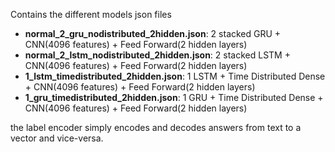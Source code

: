 Contains the different models json files

- **normal_2_gru_nodistributed_2hidden.json**:  2 stacked GRU + CNN(4096 features) + Feed Forward(2 hidden layers)
- **normal_2_lstm_nodistributed_2hidden.json**: 2 stacked LSTM + CNN(4096 features) + Feed Forward(2 hidden layers)
- **1_lstm_timedistributed_2hidden.json**: 1 LSTM + Time Distributed Dense + CNN(4096 features) + Feed Forward(2 hidden layers)
- **1_gru_timedistributed_2hidden.json**: 1 GRU + Time Distributed Dense + CNN(4096 features) + Feed Forward(2 hidden layers)

the label encoder simply encodes and decodes answers from text to a vector and vice-versa. 

